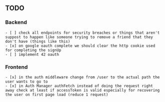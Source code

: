 
## TODO

### Backend
	- [ ] check all endpoints for security breaches or things that aren't suppost to happen like someone trying to remove a friend that they don't have (things like this)
	- [x] on google oauth complete we should clear the http cookie used for completing the signUp
	- [ ] implement 42 oauth

### Frontend
	- [x] in the auth middleware change from /user to the actual path the user wants to go to
	- [x] in Auth Manager authFetch instead of doing the request right away check at least if accessToken is valid especially for recovering the user on first page load (reduce 1 request)